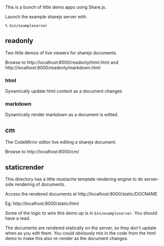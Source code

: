 This is a bunch of little demo apps using Share.js.

Launch the example sharejs server with

    % bin/exampleserver


readonly
--------

Two little demos of live viewers for sharejs documents.

Browse to http://localhost:8000/readonly/html.html
and http://localhost:8000/readonly/markdown.html

### html

Dynamically update html content as a document changes

### markdown

Dynamically render markdown as a document is edited.


cm
---

The CodeMirror editor live editing a sharejs document.

Browse to http://localhost:8000/cm/


staticrender
------------

This directory has a little mustache template rendering engine to do server-side rendering of documents.

Access the rendered documents at http://localhost:8000/static/DOCNAME

Eg: http://localhost:8000/static/html

Some of the logic to wire this demo up is in `bin/exampleserver`. You should have a read.

The documents are rendered statically on the server, so they don't update when as you edit them. You could obviously mix in the code from the html demo to make this also re-render as the document changes.
